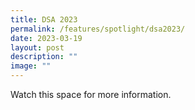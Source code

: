 ```yaml
---
title: DSA 2023
permalink: /features/spotlight/dsa2023/
date: 2023-03-19
layout: post
description: ""
image: ""
---
```



Watch this space for more information.